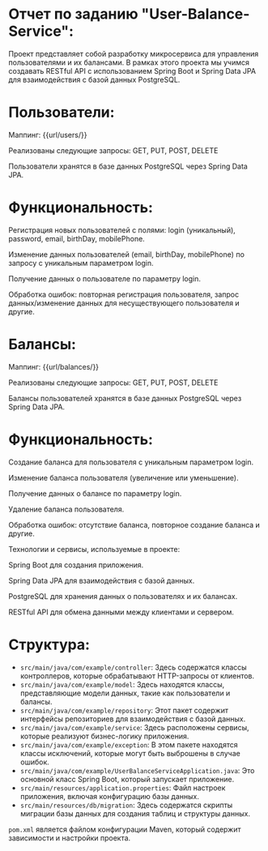 # Отчет по заданию "User-Balance-Service":

Проект представляет собой разработку микросервиса для управления пользователями и их балансами. В рамках этого проекта мы учимся создавать RESTful API с использованием Spring Boot и Spring Data JPA для взаимодействия с базой данных PostgreSQL.

# Пользователи:

Маппинг: {{url/users/}}

Реализованы следующие запросы: GET, PUT, POST, DELETE

Пользователи хранятся в базе данных PostgreSQL через Spring Data JPA.

# Функциональность:

Регистрация новых пользователей с полями: login (уникальный), password, email, birthDay, mobilePhone.

Изменение данных пользователей (email, birthDay, mobilePhone) по запросу с уникальным параметром login.

Получение данных о пользователе по параметру login.

Обработка ошибок: повторная регистрация пользователя, запрос данных/изменение данных для несуществующего пользователя и другие.

# Балансы:

Маппинг: {{url/balances/}}

Реализованы следующие запросы: GET, PUT, POST, DELETE

Балансы пользователей хранятся в базе данных PostgreSQL через Spring Data JPA.

# Функциональность:

Создание баланса для пользователя с уникальным параметром login.

Изменение баланса пользователя (увеличение или уменьшение).

Получение данных о балансе по параметру login.

Удаление баланса пользователя.

Обработка ошибок: отсутствие баланса, повторное создание баланса и другие.

Технологии и сервисы, используемые в проекте:

Spring Boot для создания приложения.

Spring Data JPA для взаимодействия с базой данных.

PostgreSQL для хранения данных о пользователях и их балансах.

RESTful API для обмена данными между клиентами и сервером.

# Структура:

- `src/main/java/com/example/controller`: Здесь содержатся классы контроллеров, которые обрабатывают HTTP-запросы от клиентов.
- `src/main/java/com/example/model`: Здесь находятся классы, представляющие модели данных, такие как пользователи и балансы.
- `src/main/java/com/example/repository`: Этот пакет содержит интерфейсы репозиториев для взаимодействия с базой данных.
- `src/main/java/com/example/service`: Здесь расположены сервисы, которые реализуют бизнес-логику приложения.
- `src/main/java/com/example/exception`: В этом пакете находятся классы исключений, которые могут быть выброшены в случае ошибок.
- `src/main/java/com/example/UserBalanceServiceApplication.java`: Это основной класс Spring Boot, который запускает приложение.
- `src/main/resources/application.properties`: Файл настроек приложения, включая конфигурацию базы данных.
- `src/main/resources/db/migration`: Здесь содержатся скрипты миграции базы данных для создания таблиц и структуры данных.

`pom.xml` является файлом конфигурации Maven, который содержит зависимости и настройки проекта.

